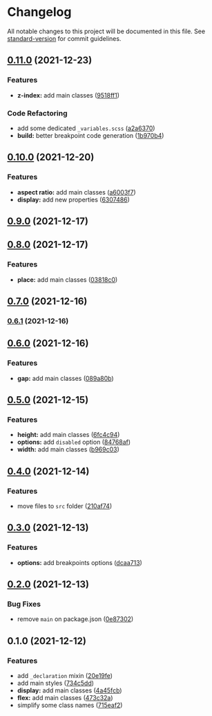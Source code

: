 # Changelog

All notable changes to this project will be documented in this file. See [standard-version](https://github.com/conventional-changelog/standard-version) for commit guidelines.

## [0.11.0](https://github.com/magnesiumlabs/lasco/compare/v0.10.0...v0.11.0) (2021-12-23)


### Features

* **z-index:** add main classes ([9518ff1](https://github.com/magnesiumlabs/lasco/commit/9518ff1c71175d044ccc0728b2b0850692e7c53f))


### Code Refactoring

* add some dedicated `_variables.scss` ([a2a6370](https://github.com/magnesiumlabs/lasco/commit/a2a637048268ce73c9f7fa92cc42d24353e10e07))
* **build:** better breakpoint code generation ([1b970b4](https://github.com/magnesiumlabs/lasco/commit/1b970b4d8c465ec1e32fb57a07f4855005803ec1))

## [0.10.0](https://github.com/magnesiumlabs/lasco/compare/v0.9.0...v0.10.0) (2021-12-20)


### Features

* **aspect ratio:** add main classes ([a6003f7](https://github.com/magnesiumlabs/lasco/commit/a6003f77d5591abc172d592dfb63172465a78d4d))
* **display:** add new properties ([6307486](https://github.com/magnesiumlabs/lasco/commit/63074862d7f3dadb5364cbfd15d524ba93e72897))

## [0.9.0](https://github.com/magnesiumlabs/lasco/compare/v0.8.0...v0.9.0) (2021-12-17)

## [0.8.0](https://github.com/magnesiumlabs/lasco/compare/v0.7.0...v0.8.0) (2021-12-17)


### Features

* **place:** add main classes ([03818c0](https://github.com/magnesiumlabs/lasco/commit/03818c065f91a61172451f80ed61712e29191a06))

## [0.7.0](https://github.com/magnesiumlabs/lasco/compare/v0.6.1...v0.7.0) (2021-12-16)

### [0.6.1](https://github.com/magnesiumlabs/lasco/compare/v0.6.0...v0.6.1) (2021-12-16)

## [0.6.0](https://github.com/magnesiumlabs/lasco/compare/v0.5.0...v0.6.0) (2021-12-16)


### Features

* **gap:** add main classes ([089a80b](https://github.com/magnesiumlabs/lasco/commit/089a80b27083bbc8aaf45cd68a431d953e2ee293))

## [0.5.0](https://github.com/magnesiumlabs/lasco/compare/v0.4.0...v0.5.0) (2021-12-15)


### Features

* **height:** add main classes ([6fc4c94](https://github.com/magnesiumlabs/lasco/commit/6fc4c9438086e284ba91bc1606092745b9968fe0))
* **options:** add `disabled` option ([84768af](https://github.com/magnesiumlabs/lasco/commit/84768af6d2359d08e024cffdeaf49b98c60e4fb6))
* **width:** add main classes ([b969c03](https://github.com/magnesiumlabs/lasco/commit/b969c0301693778b1d845f2673a785e96c2f8c25))

## [0.4.0](https://github.com/magnesiumlabs/lasco/compare/v0.3.0...v0.4.0) (2021-12-14)


### Features

* move files to `src` folder ([210af74](https://github.com/magnesiumlabs/lasco/commit/210af74c2ecba2d1c1b9b351987eab4bebd4d8b4))

## [0.3.0](https://github.com/magnesiumlabs/lasco/compare/v0.2.0...v0.3.0) (2021-12-13)


### Features

* **options:** add breakpoints options ([dcaa713](https://github.com/magnesiumlabs/lasco/commit/dcaa713ad37a6fc18f50a84ad9d83d8ee1d349f3))

## [0.2.0](https://github.com/magnesiumlabs/lasco/compare/v0.1.0...v0.2.0) (2021-12-13)


### Bug Fixes

* remove `main` on package.json ([0e87302](https://github.com/magnesiumlabs/lasco/commit/0e87302904a933b54d002f4d301a8020f428b421))

## 0.1.0 (2021-12-12)


### Features

* add `_declaration` mixin ([20e19fe](https://github.com/magnesiumlabs/lasco/commit/20e19feea1a350458d1ce49320c7c92d3db0800b))
* add main styles ([734c5dd](https://github.com/magnesiumlabs/lasco/commit/734c5dd5186a2680c471e16739068834a45c36dc))
* **display:** add main classes ([4a45fcb](https://github.com/magnesiumlabs/lasco/commit/4a45fcb11b5423511b74b44e79418c4671910de3))
* **flex:** add main classes ([473c32a](https://github.com/magnesiumlabs/lasco/commit/473c32a2e9cd8b79b059aed6b9a5eff1d8713a2d))
* simplify some class names ([715eaf2](https://github.com/magnesiumlabs/lasco/commit/715eaf294f2ad2be303339d5ba0aef453077826b))
